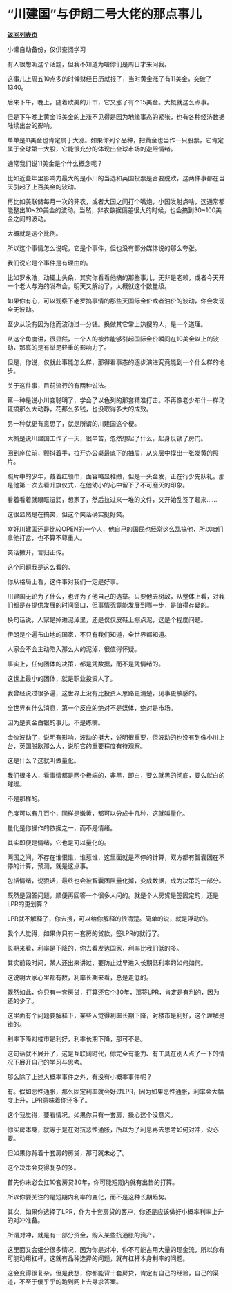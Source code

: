 # “川建国”与伊朗二号大佬的那点事儿

[**返回列表页**](/gzh/记忆承载3)

小懒自动备份，仅供查阅学习

有人很想听这个话题，但我不知道为啥你们是周日才来问我。

  

这事儿上周五10点多的时候财经日历就报了，当时黄金涨了有11美金，突破了1340。

  

后来下午，晚上，随着欧美的开市，它又涨了有个15美金。大概就这么点事。

  

但是下午晚上黄金15美金的上涨不见得是因为地缘事态的紧张，也有各种经济数据陆续出台的影响。

  

单单是11美金也肯定属于大涨。如果你列个品种，把黄金也当作一只股票，它肯定属于全球第一大股，它能很充分的体现出全球市场的避险情绪。

  

通常我们说11美金是个什么概念呢？

  

比如近些年里影响力最大的是小川的当选和英国投票是否要脱欧，这两件事都在当天引起了上百美金的波动。

  

再比如美联储每月一次的非农，或者大国之间打个嘴炮，小国发射点啥，这通常都能整出10~20美金的波动。当然，非农数据偏差很大的时候，也会搞到30~100美金之间的波动。

  

大概就是这个比例。

  

所以这个事情怎么说呢，它是个事件，但也没有部分媒体说的那么夸张。

  

我们说它是个事件是有理由的。

  

比如罗永浩，动辄上头条，其实你看看他搞的那些事儿，无非是老赖，或者今天开一个老人与海的发布会，明天又解约了，大概就这个数量级。

  

如果你有心，可以观察下老罗搞事情的那些天国际金价或者油价的波动，你会发现全无波动。

  

至少从没有因为他而波动过一分钱。换做其它常上热搜的人，是一个道理。

  

从这个角度讲，很显然，一个人的被炸能够引起国际金价瞬间在10美金以上的波动，那真的是有举足轻重的影响力了。

  

但是，你说，仅就此事能怎么样，那得看事态的逐步演进究竟能到一个什么样的地步。

  

关于这件事，目前流行的有两种说法。

  

第一种是说小川变聪明了，学会了以色列的那套精准打击。不再像老少布什一样动辄搞那么大动静，花那么多钱，也没取得多大的成效。

  

另一种就更有意思了，就是所谓的川建国这个梗。

  

大概是说川建国工作了一天，很辛苦，忽然想起了什么，起身反锁了房门。

  

回到座位前，颤抖着手，拉开办公桌最底下的抽屉，从夹层中摸出一张发黄的照片。

  

照片中的少年，戴着红领巾，面容略显稚嫩，但是一头金发，正在行少先队礼。那是他第一次去看升旗仪式，在他幼小的心中留下了不可磨灭的印象。

  

看着看着就眼眶湿润，想家了，然后拉过来一堆的文件，又开始乱签了起来......

  

这很显然是在搞笑，但这个笑话确实挺好笑。

  

幸好川建国还是比较OPEN的一个人，他自己的国民也经常这么乱搞他，所以咱们拿他打岔，也不算不尊重人。

  

笑话撇开，言归正传。

  

这个问题我是这么看的。

  

你从格局上看，这件事对我们一定是好事。

  

川建国无论为了什么，也许为了他自己的选举。只要他去树敌，从整体上看，对我们都是在提供发展的时间窗口，但事情究竟能发展到哪一步，是值得存疑的。

  

换句话说，人家是掉进泥淖里，还是仅仅皮鞋上擦点泥，这是个程度问题。

  

伊朗是个遍布山地的国家，不只有我们知道，全世界都知道。

  

人家会不会主动陷入那么大的泥淖，很值得怀疑。

  

事实上，任何团体的决策，都是凭数据，而不是凭情绪的。

  

这世上最小的团体，就是职业投资人了。

  

我曾经说过很多遍，这世界上没有比投资人思路更清楚，见事更敏感的。

  

全世界有什么消息，第一个反应的绝对不是媒体，绝对是市场。

  

因为是真金白银的事儿，不是练嘴。

  

金价波动了，说明有影响，波动的挺大，说明很重要，但波动的也没有到像小川上台，英国脱欧那么大，说明它的重要程度有待观察。

  

这是什么？这就叫做量化。

  

我们很多人，看事情都是两个极端的，非黑，即白，要么就黑的彻底，要么就白的璀璨。

  

不是那样的。

  

色度可以有几百个，同样是嫩黄，都可以分成十几种，这就叫量化。

  

量化是你操作的依据之一，而不是情绪。

  

其实即便是情绪，它也是可以量化的。

  

两国之间，不存在谁恨谁，谁惹谁，这里面就是不停的计算，双方都有智囊团在不停的计算，预测，就是这点事。

  

包括情绪，说狠话，最终也会被智囊团队量化掉，变成数据，成为决策的一部分。

  

既然是回答问题，顺便再回答一个很多人问的。就是个人房贷是签固定的，还是LPR的更划算？

  

LPR就不解释了，你去搜，可以给你解释的很清楚。简单的说，就是浮动的。

  

我个人觉得，如果你只有一套房的贷款，签LPR的就行了。

  

长期来看，利率是下降的，你去看发达国家，利率比我们低的多。

  

其实前段时间，某人还出来讲过，要防止过早进入长期低利率的如何如何。

  

这说明大家心里都有数，利率长期来看，总是走低的。

  

既然如此，你只有一套房贷，打算还它个30年，那签LPR，肯定是有利的，因为还的少了。

  

这里面有个问题要解释下，某些人觉得利率长期下降，对楼市是利好，这个理解是错的。

  

利率下降对楼市是利好，利率长期下降，那可不是。

  

这句话就不展开了，这是互联网时代，你完全有能力、有工具在别人点了一下的情况下展开自己的学习与思考。

  

那么除了上述大概率事件之外，有没有小概率事件呢？

  

有。假如恶性通胀，那么固定利率就会好过LPR，因为如果恶性通胀，利率会大幅度上升，LPR意味着你还多了。

  

这个我觉得，要看情况。如果你只有一套房，操心这个没意义。

  

你买房本身，就等于是在对抗恶性通胀，所以为了利息再去思考如何对冲，没必要。

  

但如果你背着十套房的房贷，那可就未必了。

  

这个决策会变得复杂的多。

  

首先你未必会扛10套房贷30年，你可能短期内就有出售的打算。

  

所以你要关注的是短期内利率的变化，而不是这种长期趋势。

  

其次，如果你选择了LPR，作为十套房贷的客户，你还是应该做好小概率利率上升的对冲准备。

  

所谓对冲，就是有一部分资金，购入某些抗通胀的资产。

  

这里面又会细分很多情况，因为你是对冲，你不可能占用大量的现金流，所以你有可能动用杠杆，这就有品种选择的问题，就有杠杆本身利率的问题。

  

这会变得很复杂。但是我想，你都能背十套房贷，肯定有自己的经验，自己的渠道，不至于傻乎乎的跑到网上去寻求答案。

